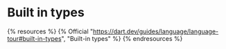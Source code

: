 # Built in types

{% resources %}
  {% Official "https://dart.dev/guides/language/language-tour#built-in-types", "Built-in types" %}
{% endresources %}
